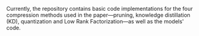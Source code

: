 Currently, the repository contains basic code implementations for the four compression methods used in the paper—pruning, knowledge distillation (KD), quantization and Low Rank Factorization—as well as the models' code.

